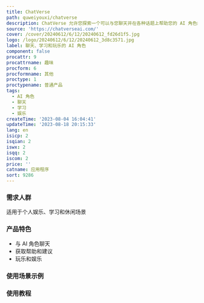 ```yaml
---
title: ChatVerse
path: quweiyouxi/chatverse
description: ChatVerse 允许您探索一个可以与您聊天并在各种话题上帮助您的 AI 角色的宇宙。立即下载 iOS 应用程序！
source: 'https://chatverseai.com/'
cover: /cover/20240612/6/12/20240612_fd26d1f5.jpg
logo: /logo/20240612/6/12/20240612_3d8c3571.jpg
label: 聊天、学习和玩乐的 AI 角色
component: false
procattr: 9
procattrname: 趣味
procform: 6
procformname: 其他
proctype: 1
proctypename: 普通产品
tags:
  - AI 角色
  - 聊天
  - 学习
  - 娱乐
createTime: '2023-08-04 16:04:41'
updateTime: '2023-08-18 20:15:33'
lang: en
isicp: 2
isqian: 2
iswx: 2
isqq: 2
iscom: 2
price: ''
catname: 应用程序
sort: 9286
---
```




### 需求人群
适用于个人娱乐、学习和休闲场景

### 产品特色
- 与 AI 角色聊天
- 获取帮助和建议
- 玩乐和娱乐

### 使用场景示例


### 使用教程


  

